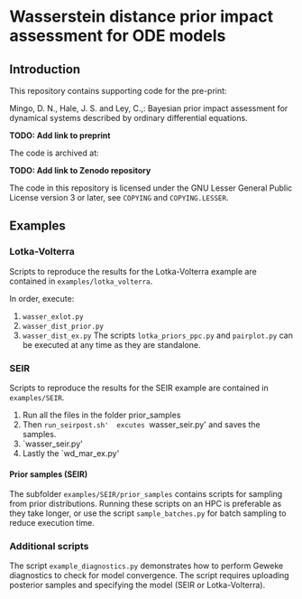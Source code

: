 # Wasserstein distance prior impact assessment for ODE models

## Introduction

This repository contains supporting code for the pre-print:

Mingo, D. N., Hale, J. S. and Ley, C.,: Bayesian prior impact assessment for
dynamical systems described by ordinary differential equations.

**TODO: Add link to preprint**

The code is archived at:

**TODO: Add link to Zenodo repository**

The code in this repository is licensed under the GNU Lesser General Public
License version 3 or later, see `COPYING` and `COPYING.LESSER`.

## Examples

### Lotka-Volterra

Scripts to reproduce the results for the Lotka-Volterra example are contained
in `examples/lotka_volterra`.

In order, execute:
1. `wasser_exlot.py`
2. `wasser_dist_prior.py`
3. `wasser_dist_ex.py`
The scripts `lotka_priors_ppc.py` and `pairplot.py` can be executed at any time
as they are standalone.

### SEIR

Scripts to reproduce the results for the SEIR example are contained
in `examples/SEIR`.

1. Run all the files in the folder prior_samples 
2. Then `run_seirpost.sh'  excutes `wasser_seir.py'
and saves the samples.
3. `wasser_seir.py'  
4. Lastly the `wd_mar_ex.py'

#### Prior samples (SEIR)

The subfolder `examples/SEIR/prior_samples` contains scripts for sampling from
prior distributions. Running these scripts on an HPC is preferable as they take
longer, or use the script `sample_batches.py` for batch sampling to reduce
execution time.

### Additional scripts

The script `example_diagnostics.py` demonstrates how to perform Geweke
diagnostics to check for model convergence. The script requires uploading
posterior samples and specifying the model (SEIR or Lotka-Volterra). 
